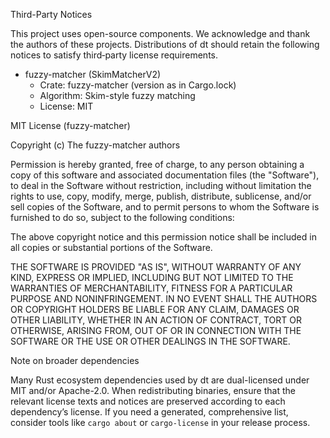 Third-Party Notices

This project uses open-source components. We acknowledge and thank the
authors of these projects. Distributions of dt should retain the
following notices to satisfy third‑party license requirements.

- fuzzy-matcher (SkimMatcherV2)
  - Crate: fuzzy-matcher (version as in Cargo.lock)
  - Algorithm: Skim-style fuzzy matching
  - License: MIT

MIT License (fuzzy-matcher)

Copyright (c) The fuzzy-matcher authors

Permission is hereby granted, free of charge, to any person obtaining a copy
of this software and associated documentation files (the "Software"), to deal
in the Software without restriction, including without limitation the rights
to use, copy, modify, merge, publish, distribute, sublicense, and/or sell
copies of the Software, and to permit persons to whom the Software is
furnished to do so, subject to the following conditions:

The above copyright notice and this permission notice shall be included in all
copies or substantial portions of the Software.

THE SOFTWARE IS PROVIDED "AS IS", WITHOUT WARRANTY OF ANY KIND, EXPRESS OR
IMPLIED, INCLUDING BUT NOT LIMITED TO THE WARRANTIES OF MERCHANTABILITY,
FITNESS FOR A PARTICULAR PURPOSE AND NONINFRINGEMENT. IN NO EVENT SHALL THE
AUTHORS OR COPYRIGHT HOLDERS BE LIABLE FOR ANY CLAIM, DAMAGES OR OTHER
LIABILITY, WHETHER IN AN ACTION OF CONTRACT, TORT OR OTHERWISE, ARISING FROM,
OUT OF OR IN CONNECTION WITH THE SOFTWARE OR THE USE OR OTHER DEALINGS IN THE
SOFTWARE.

Note on broader dependencies

Many Rust ecosystem dependencies used by dt are dual-licensed under
MIT and/or Apache-2.0. When redistributing binaries, ensure that the
relevant license texts and notices are preserved according to each
dependency’s license. If you need a generated, comprehensive list,
consider tools like `cargo about` or `cargo-license` in your release
process.

